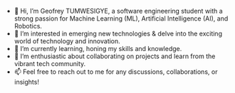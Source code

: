 - 👋 Hi, I’m Geofrey TUMWESIGYE, a software engineering student with a strong passion for Machine Learning (ML), Artificial Intelligence (AI), and Robotics.
- 👀 I’m interested in emerging new technologies & delve into the exciting world of technology and innovation.
- 🌱 I’m currently learning, honing my skills and knowledge.
- 💞️ I’m enthusiastic about collaborating on projects and learn from the vibrant tech community.
- 📫 Feel free to reach out to me for any discussions, collaborations, or insights!
 
<!---
Geo9234-maker/Geo9234-maker is a ✨ special ✨ repository because its `README.md` (this file) appears on your GitHub profile.
You can click the Preview link to take a look at your changes.
--->
